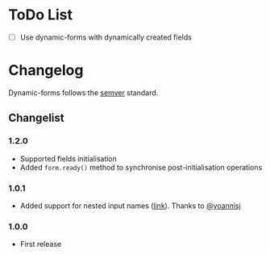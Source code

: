 # ToDo List

- [ ] Use dynamic-forms with dynamically created fields

# Changelog
Dynamic-forms follows the [semver](https://semver.org) standard.

## Changelist

### 1.2.0

- Supported fields initialisation
- Added `form.ready()` method to synchronise post-initialisation operations

### 1.0.1

- Added support for nested input names ([link](https://github.com/simomosi/dynamic-forms/pull/3)). Thanks to [@yoannisj](https://github.com/yoannisj)

### 1.0.0

- First release